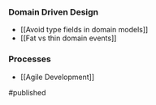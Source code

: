### Domain Driven Design
- [[Avoid type fields in domain models]]
- [[Fat vs thin domain events]]

### Processes
- [[Agile Development]]

#published 
